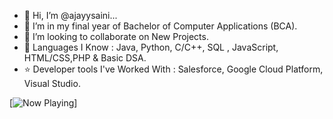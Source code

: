 - 👋 Hi, I’m @ajayysaini...
- 🌱 I’m in my final year of Bachelor of Computer Applications (BCA).
- 💞️ I’m looking to collaborate on New Projects.
- 👀 Languages I Know : Java, Python, C/C++, SQL , JavaScript, HTML/CSS,PHP &  Basic DSA.
- ⭐️ Developer tools I've Worked With : Salesforce, Google Cloud Platform, Visual Studio.

 [![Now Playing](https://spotify-github-profile.vercel.app/api/view?uid=e98c4kaw03lebiteyiixsiftu&cover_image=true&theme=default)]

